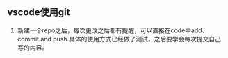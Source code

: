 ## vscode使用git

1. 新建一个repo之后，每次更改之后都有提醒，可以直接在code中add、commit and push.具体的使用方式已经做了测试，之后要学会每次提交自己写的内容。